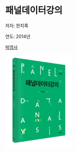 # 패널데이터강의

저자: 한치록

연도: 2014년

[박영사](https://www.pybook.co.kr/mall/book/field?goodsno=2460&ssort=&category=0304)

<img src="./cover.jpg" width="210" height="295" />

